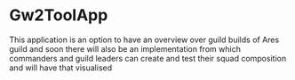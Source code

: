 # Gw2ToolApp
This application is an option to have an overview over guild builds of Ares guild and soon there will also be an implementation from which commanders and guild leaders can create and test their squad composition and will have that visualised
